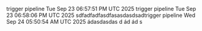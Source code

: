 trigger pipeline Tue Sep 23 06:57:51 PM UTC 2025
trigger pipeline Tue Sep 23 06:58:06 PM UTC 2025
sdfadfadfasdfasasdasdsadtrigger pipeline Wed Sep 24 05:50:54 AM UTC 2025
ádasdasdas d ád ád s